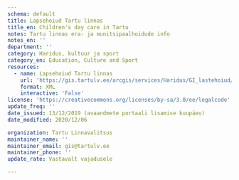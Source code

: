```yaml
---
schema: default
title: Lapsehoiud Tartu linnas
title_en: Children's day care in Tartu
notes: Tartu linnas era- ja munitsipaalhoidude info
notes_en: ''
department: ''
category: Haridus, kultuur ja sport
category_en: Education, Culture and Sport
resources:
  - name: Lapsehoiud Tartu linnas
    url: 'https://gis.tartulv.ee/arcgis/services/Haridus/GI_lastehoiud/MapServer/FeatureServer?wsdl'
    format: XML
    interactive: 'False'
license: 'https://creativecommons.org/licenses/by-sa/3.0/ee/legalcode'  
update_freq: ''
date_issued: 13/12/2019 (avaandmete portaali lisamise kuupäev)
date_modified: 2020/12/06

organization: Tartu Linnavalitsus
maintainer_name: ''
maintainer_email: gis@tartulv.ee
maintainer_phone: ''
update_rate: Vastavalt vajadusele

---
```

